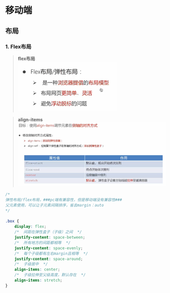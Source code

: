 # 移动端

## 布局

### 1. Flex布局

> **flex布局**<br>
> ![img.png](img.png)

> **align-items**
> ![img_1.png](img_1.png)

```css
/*
弹性布局/flex布局，###pc端有兼容性，但是移动端没有兼容性###
父元素使用，可以让子元素间隔排序，省去margin：auto
*/

.box {
    display: flex;
    /*  间距在弹性盒子（子级）之间  */
    justify-content: space-between;
    /*  所有地方的间距都相等  */
    justify-content: space-evenly;
    /*  每个子级都有左右margin且相等  */
    justify-content: space-around;
    /*  子级居中  */
    align-items: center;
    /*  子级拉伸至父级高度，默认存在  */
    align-items: stretch;
}
```

